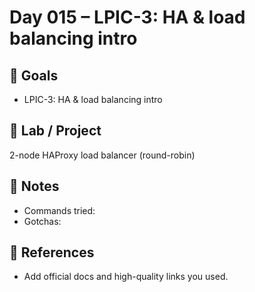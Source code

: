 # Day 015 – LPIC-3: HA & load balancing intro

## 🎯 Goals
- LPIC-3: HA & load balancing intro

## 🔧 Lab / Project
2-node HAProxy load balancer (round-robin)

## 📝 Notes
- Commands tried:
- Gotchas:

## 🔎 References
- Add official docs and high-quality links you used.
